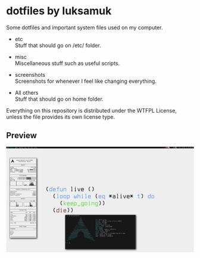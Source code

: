 dotfiles by luksamuk
====================

Some dotfiles and important system files used on my computer.

- etc<br/>
Stuff that should go on /etc/ folder.

- misc<br/>
Miscellaneous stuff such as useful scripts.

- screenshots<br/>
Screenshots for whenever I feel like changing everything.

- All others<br/>
Stuff that should go on home folder.

Everything on this repository is distributed under the WTFPL License, unless the file provides its own license type.


Preview
-------
![Screenshot](screenshots/current.png)
